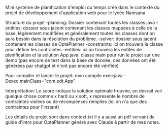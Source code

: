 Mini système de planification d'emploi du temps crée dans le contexte du projet de dévéloppement d'application web pour le lycée Nanisana

Structure du projet
    -planning: Dossier contenant toutes les classes java
        -entities: dossier sous jacent contenant les classes mappées à celle de la base, légèrement modifiées et généralement toutes les classes dont on aura besoin dans la résolution du problème.
        -solver: dossier sous jacent contenant les classes de OptaPlanner
            -constraints: ici on trouvera la classe pour définir les contraintes
            -entities: ici on trouvera les entités de planification et la solution
    App.java: classe main pour run le projet sur une demo (pas encore de test dans la base de donnée, ces données ont été générées par chatgpt et n'ont pas encore été vérifiée)

Pour compiler et lancer le projet: 
    mvn compile exec:java -Dexec.mainClass="com.edt.App"

Interprétation: 
    Le score indique la solution optimale trouvée, on devrait voir quelque chose comme 
    x hard ou x soft, x represente le nombre de contraintes violées ou de récompenses remplies (ici on n'a que des contraintes pour l'instant)

Les détails du projet sont dans context.txt
Il y a aussi un pdf servant de guide d'intro pour OptaPlanner généré avec Claude à partir de mes notes.